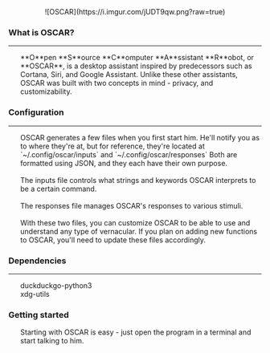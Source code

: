 <center>![OSCAR](https://i.imgur.com/jUDT9qw.png?raw=true)</center>


### **What is OSCAR?**
---
<ul>
**O**pen **S**ource **C**omputer **A**ssistant **R**obot, or **OSCAR**, is a desktop assistant inspired by predecessors such as Cortana, Siri, and Google Assistant. Unlike these other assistants, OSCAR was built with two concepts in mind - privacy, and customizability.
</ul>

### **Configuration**
---
<ul>
OSCAR generates a few files when you first start him. He'll notify you as to where they're at, but for reference, they're located at `~/.config/oscar/inputs` and `~/.config/oscar/responses`
Both are formatted using JSON, and they each have their own purpose.
<br/>
<br/>
The inputs file controls what strings and keywords OSCAR interprets to be a certain command.
<br/>
<br/>
The responses file manages OSCAR's responses to various stimuli.
<br/>
<br/>
With these two files, you can customize OSCAR to be able to use and understand any type of vernacular. If you plan on adding new functions to OSCAR, you'll need to update these files accordingly.
</ul>

### **Dependencies**
---
<ul>
duckduckgo-python3
<br/>
xdg-utils
</ul>

### **Getting started**
<ul>
Starting with OSCAR is easy - just open the program in a terminal and start talking to him.
</ul>
